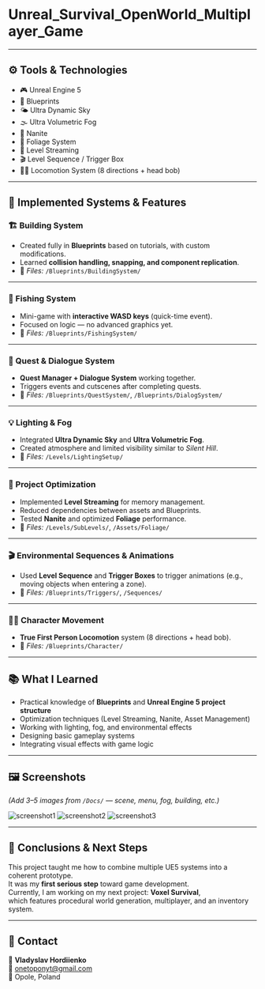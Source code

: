 # Unreal_Survival_OpenWorld_Multiplayer_Game


---

## ⚙️ Tools & Technologies
- 🎮 Unreal Engine 5  
- 🔵 Blueprints  
- 🌤️ Ultra Dynamic Sky  
- 🌫️ Ultra Volumetric Fog  
- 🧱 Nanite  
- 🌿 Foliage System  
- 🧩 Level Streaming  
- 🎬 Level Sequence / Trigger Box  
- 🚶‍♂️ Locomotion System (8 directions + head bob)

---

## 🧩 Implemented Systems & Features

### 🏗️ Building System
- Created fully in **Blueprints** based on tutorials, with custom modifications.  
- Learned **collision handling, snapping, and component replication**.  
- 📂 *Files:* `/Blueprints/BuildingSystem/`

---

### 🎣 Fishing System
- Mini-game with **interactive WASD keys** (quick-time event).  
- Focused on logic — no advanced graphics yet.  
- 📂 *Files:* `/Blueprints/FishingSystem/`

---

### 🧭 Quest & Dialogue System
- **Quest Manager + Dialogue System** working together.  
- Triggers events and cutscenes after completing quests.  
- 📂 *Files:* `/Blueprints/QuestSystem/`, `/Blueprints/DialogSystem/`

---

### 💡 Lighting & Fog
- Integrated **Ultra Dynamic Sky** and **Ultra Volumetric Fog**.  
- Created atmosphere and limited visibility similar to *Silent Hill*.  
- 📂 *Files:* `/Levels/LightingSetup/`

---

### 🧱 Project Optimization
- Implemented **Level Streaming** for memory management.  
- Reduced dependencies between assets and Blueprints.  
- Tested **Nanite** and optimized **Foliage** performance.  
- 📂 *Files:* `/Levels/SubLevels/`, `/Assets/Foliage/`

---

### 🎬 Environmental Sequences & Animations
- Used **Level Sequence** and **Trigger Boxes** to trigger animations (e.g., moving objects when entering a zone).  
- 📂 *Files:* `/Blueprints/Triggers/`, `/Sequences/`

---

### 🚶‍♂️ Character Movement
- **True First Person Locomotion** system (8 directions + head bob).  
- 📂 *Files:* `/Blueprints/Character/`

---

## 📚 What I Learned
- Practical knowledge of **Blueprints** and **Unreal Engine 5 project structure**  
- Optimization techniques (Level Streaming, Nanite, Asset Management)  
- Working with lighting, fog, and environmental effects  
- Designing basic gameplay systems  
- Integrating visual effects with game logic

---

## 🖼️ Screenshots
*(Add 3–5 images from `/Docs/` — scene, menu, fog, building, etc.)*

![screenshot1](Docs/screenshot1.png)
![screenshot2](Docs/screenshot2.png)
![screenshot3](Docs/screenshot3.png)

---

## 🧠 Conclusions & Next Steps
This project taught me how to combine multiple UE5 systems into a coherent prototype.  
It was my **first serious step** toward game development.  
Currently, I am working on my next project: **Voxel Survival**,  
which features procedural world generation, multiplayer, and an inventory system.

---

## 🔗 Contact
👤 **Vladyslav Hordiienko**  
📧 onetoponyt@gmail.com  
📍 Opole, Poland

